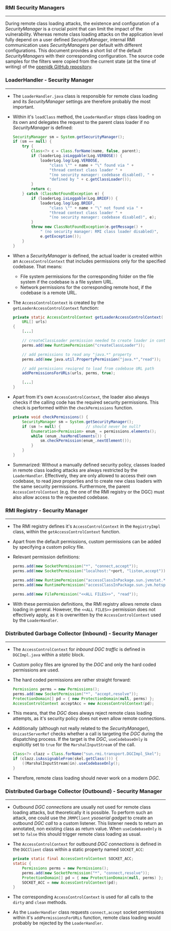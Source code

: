 ### RMI Security Managers

----

During remote class loading attacks, the existence and configuration of a *SecurityManager* is a crucial point that can limit
the impact of the vulnerability. Whereas remote class loading attacks on the application level fully depend on a user defined
*SecurityManager*, internal RMI communication uses *SecurityManagers* per default with different configurations. This document
provides a short list of the default *SecurityManagers* with their corresponding configuration. The source code samples for the filters were
copied from the current state (at the time of writing) of the [openjdk GitHub repository](https://github.com/openjdk/jdk).


### LoaderHandler - Security Manager

----

* The ``LoaderHandler.java`` class is responsible for remote class loading and its *SecurityManager* settings
  are therefore probably the most important.
* Within it's ``loadClass`` method, the ``LoaderHandler`` stops class loading on its own and delegates the request
  to the parent class loader if no *SecurityManager* is defined:
  ```java
  SecurityManager sm = System.getSecurityManager();
  if (sm == null) {
      try {
          Class<?> c = Class.forName(name, false, parent);
          if (loaderLog.isLoggable(Log.VERBOSE)) {
              loaderLog.log(Log.VERBOSE,
                  "class \"" + name + "\" found via " +
                  "thread context class loader " +
                  "(no security manager: codebase disabled), " +
                  "defined by " + c.getClassLoader());
          }
          return c;
      } catch (ClassNotFoundException e) {
          if (loaderLog.isLoggable(Log.BRIEF)) {
              loaderLog.log(Log.BRIEF,
                  "class \"" + name + "\" not found via " +
                  "thread context class loader " +
                  "(no security manager: codebase disabled)", e);
          }
          throw new ClassNotFoundException(e.getMessage() +
              " (no security manager: RMI class loader disabled)",
              e.getException());
      }
  }
  ```

* When a *SecurityManager* is defined, the actual loader is created within an ``AccessControlContext`` that includes
  permissions only for the specified codebase. That means:
  * File system permissions for the corresponding folder on the file system if the codebase is a file system URL.
  * Network permissions for the corresponding remote host, if the codebase is a  remote URL.

* The ``AccessControlContext`` is created by the ``getLoaderAccessControlContext`` function:
  ```java
  private static AccessControlContext getLoaderAccessControlContext(
      URL[] urls)
  {
      [...]

      // createClassLoader permission needed to create loader in context
      perms.add(new RuntimePermission("createClassLoader"));

      // add permissions to read any "java.*" property
      perms.add(new java.util.PropertyPermission("java.*","read"));

      // add permissions reuiqred to load from codebase URL path
      addPermissionsForURLs(urls, perms, true);

      [...]
  }
  ```

* Apart from it's own ``AccessControlContext``, the loader also always checks if the calling code has the required
  security permissions. This check is performed within the ``checkPermissions`` function.
  ```java
  private void checkPermissions() {
      SecurityManager sm = System.getSecurityManager();
      if (sm != null) {           // should never be null?
          Enumeration<Permission> enum_ = permissions.elements();
          while (enum_.hasMoreElements()) {
              sm.checkPermission(enum_.nextElement());
          }
      }
  }
  ```

* Summarized: Without a manually defined security policy, classes loaded in remote class loading attacks are always
  restricted by the ``LoaderHandler``. Effectively, they are only allowed to access their own codebase, to read
  *java* properties and to create new class loaders with the same security permissions. Furthermore, the parent
  ``AccessControlContext`` (e.g. the one of the RMI registry or the DGC) must also allow access to the requested
  codebase.


### RMI Registry - Security Manager

----

* The RMI registry defines it's ``AccessControlContext`` in the ``RegistryImpl`` class, within the ``getAccessControlContext`` function.
* Apart from the default permissions, custom permissions can be added by specifying a custom policy file.
* Relevant permission definitions:
  ```java
  perms.add(new SocketPermission("*", "connect,accept"));
  perms.add(new SocketPermission("localhost:"+port, "listen,accept"));

  perms.add(new RuntimePermission("accessClassInPackage.sun.jvmstat.*"));
  perms.add(new RuntimePermission("accessClassInPackage.sun.jvm.hotspot.*"));

  perms.add(new FilePermission("<<ALL FILES>>", "read"));
  ```

* With these permission definitions, the RMI registry allows remote class loading in general. However, the ``<<ALL FILES>>`` permission
  does not effectively apply, as it is overwritten by the ``AccessControlContext`` used by the ``LoaderHandler``.
  

### Distributed Garbage Collector (Inbound) - Security Manager

-----

* The ``AccessControlContext`` for *inbound DGC traffic* is defined in ``DGCImpl.java`` within a *static* block.
* Custom policy files are ignored by the *DGC* and only the hard coded permissions are used.
* The hard coded permissions are rather straight forward:
  ```java
  Permissions perms = new Permissions();
  perms.add(new SocketPermission("*", "accept,resolve"));
  ProtectionDomain[] pd = { new ProtectionDomain(null, perms) };
  AccessControlContext acceptAcc = new AccessControlContext(pd);
  ```

* This means, that the *DGC* does always reject remote class loading attempts, as it's security policy does not even allow
  remote connections.
* Additionally (although not really related to the *SecurityManager*), ``UnicastServerRef`` checks whether a call is targeting
  the *DGC* during the dispatching process. If the target is the *DGC*, ``useCodebaseOnly`` is explicitly set to ``true`` for
  the ``MarshalInputStream`` of the call.
  ```java
  Class<?> clazz = Class.forName("sun.rmi.transport.DGCImpl_Skel");
  if (clazz.isAssignableFrom(skel.getClass())) {
      ((MarshalInputStream)in).useCodebaseOnly();
  }
  ```

* Therefore, remote class loading should never work on a modern *DGC*.


### Distributed Garbage Collector (Outbound) - Security Manager

-----

* Outbound *DGC connections* are usually not used for remote class loading attacks, but theoretically it is possible.
  To perform such an attack, one could use the ``JRMPClient`` *ysoserial gadget* to create an outbound *DGC call*
  to a custom listener. This listener needs to return an annotated, non existing class as return value.
  When ``useCodebaseOnly`` is set to ``false`` this should trigger remote class loading as usual.
* The ``AccessControlContext`` for outbound *DGC connections* is defined in the ``DGCClient`` class within a static property named ``SOCKET_ACC``:
  ```java
  private static final AccessControlContext SOCKET_ACC;
  static {
      Permissions perms = new Permissions();
      perms.add(new SocketPermission("*", "connect,resolve"));
      ProtectionDomain[] pd = { new ProtectionDomain(null, perms) };
      SOCKET_ACC = new AccessControlContext(pd);
  }
  ```

* The corresponding ``AccessControlContext`` is used for all calls to the ``dirty`` and ``clean`` methods.
* As the ``LoaderHandler`` class requests ``connect,accept`` socket permissions within it's ``addPermissionsForURLs`` function,
  remote class loading would probably be rejected by the ``LoaderHandler``.
